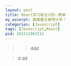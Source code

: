 ```yaml
---
layout: post
title: React学习笔记(四):表单
my_excerpt: 直接看文章吧少年！
categories: [Javascript]
tags: [Javascript,React]
pid: 201511061512
---
```


>>ddd

>d
>dd
